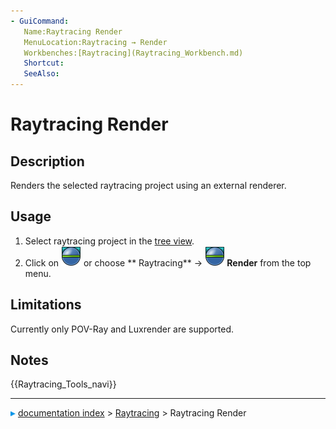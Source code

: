 ```yaml
---
- GuiCommand:
   Name:Raytracing Render
   MenuLocation:Raytracing → Render‏‎
   Workbenches:[Raytracing](Raytracing_Workbench.md)
   Shortcut:
   SeeAlso:
---
```


# Raytracing Render

## Description

Renders the selected raytracing project using an external renderer.

## Usage

1.  Select raytracing project in the [tree view](Tree_view.md).
2.  Click on <img alt="" src=images/Raytracing_Render.svg  style="width:32px;"> or choose ** Raytracing** → **<img src="images/Raytracing_Render.svg" width=32px> Render** from the top menu.

## Limitations

Currently only POV-Ray and Luxrender are supported.

## Notes




 {{Raytracing_Tools_navi}}



---
![](images/Right_arrow.png) [documentation index](../README.md) > [Raytracing](Raytracing_Workbench.md) > Raytracing Render
